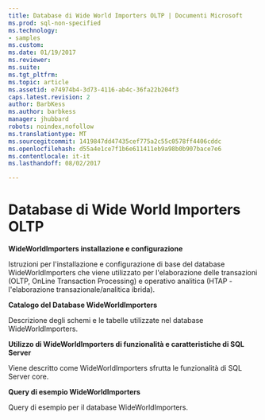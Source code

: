 ```yaml
---
title: Database di Wide World Importers OLTP | Documenti Microsoft
ms.prod: sql-non-specified
ms.technology:
- samples
ms.custom: 
ms.date: 01/19/2017
ms.reviewer: 
ms.suite: 
ms.tgt_pltfrm: 
ms.topic: article
ms.assetid: e74974b4-3d73-4116-ab4c-36fa22b204f3
caps.latest.revision: 2
author: BarbKess
ms.author: barbkess
manager: jhubbard
robots: noindex,nofollow
ms.translationtype: MT
ms.sourcegitcommit: 1419847dd47435cef775a2c55c0578ff4406cddc
ms.openlocfilehash: d55a4e1ce7f1b6e611411eb9a98b0b907bace7e6
ms.contentlocale: it-it
ms.lasthandoff: 08/02/2017

---
```

# <a name="wide-world-importers-oltp-database"></a>Database di Wide World Importers OLTP
**WideWorldImporters installazione e configurazione**

Istruzioni per l'installazione e configurazione di base del database WideWorldImporters che viene utilizzato per l'elaborazione delle transazioni (OLTP, OnLine Transaction Processing) e operativo analitica (HTAP - l'elaborazione transazionale/analitica ibrida).

**Catalogo del Database WideWorldImporters**

Descrizione degli schemi e le tabelle utilizzate nel database WideWorldImporters.

**Utilizzo di WideWorldImporters di funzionalità e caratteristiche di SQL Server**   

Viene descritto come WideWorldImporters sfrutta le funzionalità di SQL Server core.

**Query di esempio WideWorldImporters**

Query di esempio per il database WideWorldImporters.
